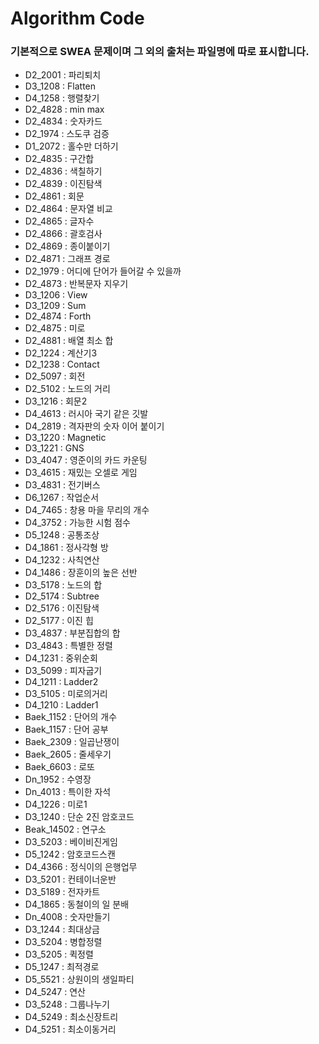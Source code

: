 # Algorithm Code

### 기본적으로 SWEA 문제이며 그 외의 출처는 파일명에 따로 표시합니다.



* D2_2001 : 파리퇴치
* D3_1208 : Flatten
* D4_1258 : 행렬찾기
* D2_4828 : min max
* D2_4834 : 숫자카드
* D2_1974 : 스도쿠 검증
* D1_2072 : 홀수만 더하기
* D2_4835 : 구간합
* D2_4836 : 색칠하기
* D2_4839 : 이진탐색
* D2_4861 : 회문
* D2_4864 : 문자열 비교
* D2_4865 : 글자수
* D2_4866 : 괄호검사
* D2_4869 : 종이붙이기
* D2_4871 : 그래프 경로
* D2_1979 : 어디에 단어가 들어갈 수 있을까
* D2_4873 : 반복문자 지우기
* D3_1206 : View
* D3_1209 : Sum
* D2_4874 : Forth
* D2_4875 : 미로
* D2_4881 : 배열 최소 합
* D2_1224 : 계산기3
* D2_1238 : Contact
* D2_5097 : 회전
* D2_5102 : 노드의 거리
* D3_1216 : 회문2
* D4_4613 : 러시아 국기 같은 깃발
* D4_2819 : 격자판의 숫자 이어 붙이기
* D3_1220 : Magnetic
* D3_1221 : GNS
* D3_4047 : 영준이의 카드 카운팅
* D3_4615 : 재밌는 오셀로 게임
* D3_4831 : 전기버스
* D6_1267 : 작업순서
* D4_7465 : 창용 마을 무리의 개수
* D4_3752 : 가능한 시험 점수
* D5_1248 : 공통조상
* D4_1861 : 정사각형 방
* D4_1232 : 사칙연산
* D4_1486 : 장훈이의 높은 선반
* D3_5178 : 노드의 합
* D2_5174 : Subtree
* D2_5176 : 이진탐색
* D2_5177 : 이진 힙
* D3_4837 : 부분집합의 합
* D3_4843 : 특별한 정렬
* D4_1231 : 중위순회
* D3_5099 : 피자굽기
* D4_1211 : Ladder2
* D3_5105 : 미로의거리
* D4_1210 : Ladder1
* Baek_1152 : 단어의 개수
* Baek_1157 : 단어 공부
* Baek_2309 : 일곱난쟁이
* Baek_2605 : 줄세우기
* Baek_6603 : 로또
* Dn_1952 : 수영장
* Dn_4013 : 특이한 자석
* D4_1226 : 미로1
* D3_1240 : 단순 2진 암호코드
* Beak_14502 : 연구소
* D3_5203 : 베이비진게임
* D5_1242 : 암호코드스캔
* D4_4366 : 정식이의 은행업무
* D3_5201 : 컨테이너운반
* D3_5189 : 전자카트
* D4_1865 : 동철이의 일 분배
* Dn_4008 : 숫자만들기
* D3_1244 : 최대상금
* D3_5204 : 병합정렬
* D3_5205 : 퀵정렬
* D5_1247 : 최적경로
* D5_5521 : 상원이의 생일파티
* D4_5247 : 연산
* D3_5248 : 그룹나누기
* D4_5249 : 최소신장트리
* D4_5251 : 최소이동거리
